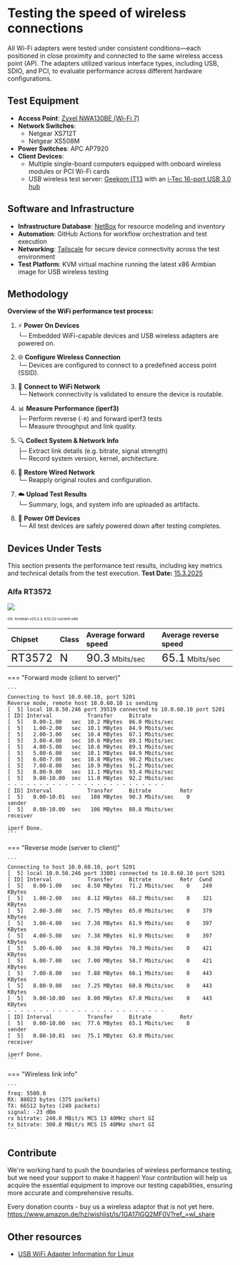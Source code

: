 # Testing the speed of wireless connections

All Wi-Fi adapters were tested under consistent conditions—each positioned in close proximity and connected to the same wireless access point (AP). The adapters utilized various interface types, including USB, SDIO, and PCI, to evaluate performance across different hardware configurations.

## Test Equipment

- **Access Point**: [Zyxel NWA130BE (Wi-Fi 7)](https://amzn.to/428dvnH)
- **Network Switches**: 
  - Netgear XS712T  
  - Netgear XS508M
- **Power Switches**: APC AP7920  
- **Client Devices**:
  - Multiple single-board computers equipped with onboard wireless modules or PCI Wi-Fi cards
  - USB wireless test server: [Geekom IT13](https://amzn.to/4crUVKP) with an [i-Tec 16-port USB 3.0 hub](https://amzn.to/42B4B29)

## Software and Infrastructure

- **Infrastructure Database**: [NetBox](https://netbox.dev) for resource modeling and inventory
- **Automation**: GitHub Actions for workflow orchestration and test execution
- **Networking**: [Tailscale](https://tailscale.com) for secure device connectivity across the test environment
- **Test Platform**: KVM virtual machine running the latest x86 Armbian image for USB wireless testing

## Methodology

**Overview of the WiFi performance test process:**

1. ⚡ **Power On Devices**  
   └─ Embedded WiFi-capable devices and USB wireless adapters are powered on.

2. 🌐 **Configure Wireless Connection**  
   └─ Devices are configured to connect to a predefined access point (SSID).

3. 📶 **Connect to WiFi Network**  
   └─ Network connectivity is validated to ensure the device is routable.

4. 📊 **Measure Performance (iperf3)**  
   ├─ Perform reverse (`-R`) and forward iperf3 tests  
   └─ Measure throughput and link quality.

5. 🔍 **Collect System & Network Info**  
   ├─ Extract link details (e.g. bitrate, signal strength)  
   └─ Record system version, kernel, architecture.

6. 🔁 **Restore Wired Network**  
   └─ Reapply original routes and configuration.

7. ☁️ **Upload Test Results**  
   └─ Summary, logs, and system info are uploaded as artifacts.

8. 📴 **Power Off Devices**  
   └─ All test devices are safely powered down after testing completes.

<!-- DUT-START -->

## Devices Under Tests

This section presents the performance test results, including key metrics and technical details from the test execution.
**Test Date:** [15.3.2025](https://github.com/armbian/armbian.github.io/actions/runs/14419550871)
### Alfa RT3572

<img src=https://stuff.armbian.com/netbox/media/devicetype-images/RT3572.png>

<span style="font-size: 0.5rem;">OS: Armbian v25.2.3, 6.12.22-current-x86</span>

| Chipset | Class | Average forward speed | Average reverse speed |
|:-----|------|:-------|:-------|
|<span style="font-size: 1.5rem;">RT3572</span> | <span style="font-size: 1.5rem;">N</span> | <span style="font-size: 1.5rem;">90.3</span> Mbits/sec | <span style="font-size: 1.5rem;">65.1</span> Mbits/sec |

=== "Forward mode (client to server)"

    ```
    Connecting to host 10.0.60.10, port 5201
    Reverse mode, remote host 10.0.60.10 is sending
    [  5] local 10.0.50.246 port 39519 connected to 10.0.60.10 port 5201
    [ ID] Interval           Transfer     Bitrate
    [  5]   0.00-1.00   sec  10.2 MBytes  86.0 Mbits/sec                  
    [  5]   1.00-2.00   sec  10.1 MBytes  84.9 Mbits/sec                  
    [  5]   2.00-3.00   sec  10.4 MBytes  87.1 Mbits/sec                  
    [  5]   3.00-4.00   sec  10.6 MBytes  89.1 Mbits/sec                  
    [  5]   4.00-5.00   sec  10.6 MBytes  89.1 Mbits/sec                  
    [  5]   5.00-6.00   sec  10.1 MBytes  84.9 Mbits/sec                  
    [  5]   6.00-7.00   sec  10.8 MBytes  90.2 Mbits/sec                  
    [  5]   7.00-8.00   sec  10.9 MBytes  91.2 Mbits/sec                  
    [  5]   8.00-9.00   sec  11.1 MBytes  93.4 Mbits/sec                  
    [  5]   9.00-10.00  sec  11.0 MBytes  92.2 Mbits/sec                  
    - - - - - - - - - - - - - - - - - - - - - - - - -
    [ ID] Interval           Transfer     Bitrate         Retr
    [  5]   0.00-10.01  sec   108 MBytes  90.3 Mbits/sec    0             sender
    [  5]   0.00-10.00  sec   106 MBytes  88.8 Mbits/sec                  receiver
    
    iperf Done.
    ```

=== "Reverse mode (server to client)"

    ```
    Connecting to host 10.0.60.10, port 5201
    [  5] local 10.0.50.246 port 33001 connected to 10.0.60.10 port 5201
    [ ID] Interval           Transfer     Bitrate         Retr  Cwnd
    [  5]   0.00-1.00   sec  8.50 MBytes  71.2 Mbits/sec    0    249 KBytes       
    [  5]   1.00-2.00   sec  8.12 MBytes  68.2 Mbits/sec    0    321 KBytes       
    [  5]   2.00-3.00   sec  7.75 MBytes  65.0 Mbits/sec    0    379 KBytes       
    [  5]   3.00-4.00   sec  7.38 MBytes  61.9 Mbits/sec    0    397 KBytes       
    [  5]   4.00-5.00   sec  7.38 MBytes  61.9 Mbits/sec    0    397 KBytes       
    [  5]   5.00-6.00   sec  8.38 MBytes  70.3 Mbits/sec    0    421 KBytes       
    [  5]   6.00-7.00   sec  7.00 MBytes  58.7 Mbits/sec    0    421 KBytes       
    [  5]   7.00-8.00   sec  7.88 MBytes  66.1 Mbits/sec    0    443 KBytes       
    [  5]   8.00-9.00   sec  7.25 MBytes  60.8 Mbits/sec    0    443 KBytes       
    [  5]   9.00-10.00  sec  8.00 MBytes  67.0 Mbits/sec    0    443 KBytes       
    - - - - - - - - - - - - - - - - - - - - - - - - -
    [ ID] Interval           Transfer     Bitrate         Retr
    [  5]   0.00-10.00  sec  77.6 MBytes  65.1 Mbits/sec    0             sender
    [  5]   0.00-10.01  sec  75.1 MBytes  63.0 Mbits/sec                  receiver
    
    iperf Done.
    ```

=== "Wireless link info"

    ```
    freq: 5500.0
    RX: 88023 bytes (375 packets)
    TX: 66512 bytes (240 packets)
    signal: -23 dBm
    rx bitrate: 240.0 MBit/s MCS 13 40MHz short GI
    tx bitrate: 300.0 MBit/s MCS 15 40MHz short GI
    ```
<!-- DUT-STOP -->

## Contribute

We're working hard to push the boundaries of wireless performance testing, but we need your support to make it happen! Your contribution will help us acquire the essential equipment to improve our testing capabilities, ensuring more accurate and comprehensive results.

Every donation counts - buy us a wireless adaptor that is not yet here.
https://www.amazon.de/hz/wishlist/ls/1GA17IGQ2MF0V?ref_=wl_share

## Other resources


- [USB WiFi Adapter Information for Linux](https://github.com/morrownr/USB-WiFi)
